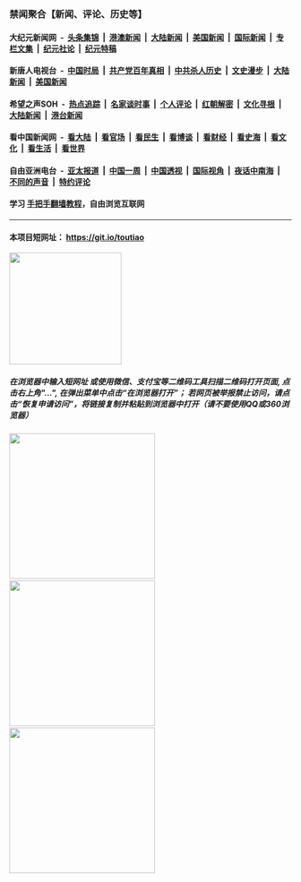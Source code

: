 ### 禁闻聚合【新闻、评论、历史等】

#### 大纪元新闻网 &nbsp;-&nbsp; [头条集锦](indexes/E头条集锦.md?t=02171933) &nbsp;|&nbsp; [港澳新闻](indexes/E港澳新闻.md?t=02171933)  &nbsp;|&nbsp; [大陆新闻](indexes/E大陆新闻.md?t=02171933) &nbsp;|&nbsp; [美国新闻](indexes/E美国新闻.md?t=02171933) &nbsp;|&nbsp; [国际新闻](indexes/E国际新闻.md?t=02171933) &nbsp;|&nbsp; [专栏文集](indexes/E专栏文集.md?t=02171933) &nbsp;|&nbsp; [纪元社论](indexes/E纪元社论.md?t=02171933) &nbsp;|&nbsp; [纪元特稿](indexes/E纪元特稿.md?t=02171933) 

#### 新唐人电视台 &nbsp;-&nbsp; [中国时局](indexes/N中国时局.md?t=02171933) &nbsp;|&nbsp; [共产党百年真相](indexes/N共产党百年真相.md?t=02171933) &nbsp;|&nbsp; [中共杀人历史](indexes/N中共杀人历史.md?t=02171933) &nbsp;|&nbsp; [文史漫步](indexes/N文史漫步.md?t=02171933) &nbsp;|&nbsp; [大陆新闻](indexes/N大陆新闻.md?t=02171933) &nbsp;|&nbsp; [美国新闻](indexes/N美国新闻.md?t=02171933)

#### 希望之声SOH &nbsp;-&nbsp; [热点追踪](indexes/H热点追踪.md?t=02171933) &nbsp;|&nbsp; [名家谈时事](indexes/H名家谈时事.md?t=02171933) &nbsp;|&nbsp; [个人评论](indexes/H个人评论.md?t=02171933)  &nbsp;|&nbsp; [红朝解密](indexes/H红朝解密.md?t=02171933) &nbsp;|&nbsp; [文化寻根](indexes/H文化寻根.md?t=02171933) &nbsp;|&nbsp; [大陆新闻](indexes/H大陆新闻.md?t=02171933) &nbsp;|&nbsp; [港台新闻](indexes/H港台新闻.md?t=02171933)

#### 看中国新闻网 &nbsp;-&nbsp; [看大陆](indexes/S看大陆.md?t=02171933) &nbsp;|&nbsp; [看官场](indexes/S看官场.md?t=02171933) &nbsp;|&nbsp; [看民生](indexes/S看民生.md?t=02171933)  &nbsp;|&nbsp; [看博谈](indexes/S看博谈.md?t=02171933) &nbsp;|&nbsp; [看财经](indexes/S看财经.md?t=02171933) &nbsp;|&nbsp; [看史海](indexes/S看史海.md?t=02171933) &nbsp;|&nbsp; [看文化](indexes/S看文化.md?t=02171933) &nbsp;|&nbsp; [看生活](indexes/S看生活.md?t=02171933) &nbsp;|&nbsp; [看世界](indexes/S看世界.md?t=02171933)

#### 自由亚洲电台 &nbsp;-&nbsp; [亚太报道](indexes/R亚太报道.md?t=02171933) &nbsp;|&nbsp; [中国一周](indexes/R中国一周.md?t=02171933) &nbsp;|&nbsp; [中国透视](indexes/R中国透视.md?t=02171933)  &nbsp;|&nbsp; [国际视角](indexes/R国际视角.md?t=02171933) &nbsp;|&nbsp; [夜话中南海](indexes/R夜话中南海.md?t=02171933) &nbsp;|&nbsp; [不同的声音](indexes/R不同的声音.md?t=02171933) &nbsp;|&nbsp; [特约评论](indexes/R特约评论.md?t=02171933)

#### 学习 [手把手翻墙教程](https://github.com/gfw-breaker/guides/wiki)，自由浏览互联网

----

#### 本项目短网址： https://git.io/toutiao
<img src="https://raw.githubusercontent.com/gfw-breaker/banned-news/master/scripts/img/qr.png" width="200px"/>  

##### 在浏览器中输入短网址 或使用微信、支付宝等二维码工具扫描二维码打开页面, 点击右上角"...", 在弹出菜单中点击“在浏览器打开”； 若网页被举报禁止访问，请点击“恢复申请访问”，将链接复制并粘贴到浏览器中打开（请不要使用QQ或360浏览器）

<img src="https://raw.githubusercontent.com/gfw-breaker/banned-news/master/scripts/img/1.png" width="260px"/> &nbsp; <img src="https://raw.githubusercontent.com/gfw-breaker/banned-news/master/scripts/img/2.png" width="260px"/> &nbsp; <img src="https://raw.githubusercontent.com/gfw-breaker/banned-news/master/scripts/img/3.png" width="260px"/>
